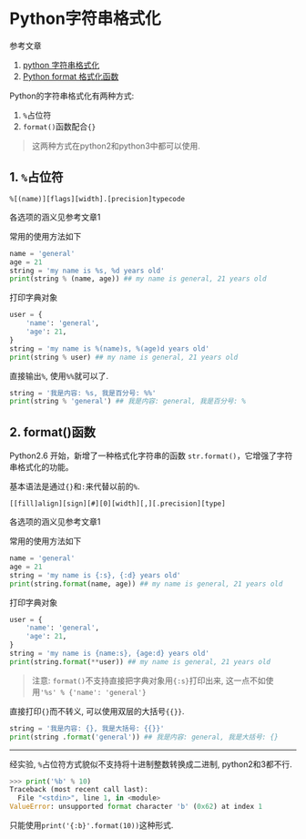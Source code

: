 # Python字符串格式化

参考文章

1. [python 字符串格式化](http://www.cnblogs.com/xxby/p/5571620.html)
2. [Python format 格式化函数](http://www.runoob.com/python/att-string-format.html)

Python的字符串格式化有两种方式:

1. `%`占位符
2. `format()`函数配合`{}`

> 这两种方式在python2和python3中都可以使用.

## 1. `%`占位符

```
%[(name)][flags][width].[precision]typecode
```

各选项的涵义见参考文章1

常用的使用方法如下

```py
name = 'general'
age = 21
string = 'my name is %s, %d years old'
print(string % (name, age)) ## my name is general, 21 years old
```

打印字典对象

```py
user = {
    'name': 'general',
    'age': 21,
}
string = 'my name is %(name)s, %(age)d years old'
print(string % user) ## my name is general, 21 years old
```

直接输出`%`, 使用`%%`就可以了.

```py
string = '我是内容: %s, 我是百分号: %%'
print(string % 'general') ## 我是内容: general, 我是百分号: %
```

## 2. format()函数

Python2.6 开始，新增了一种格式化字符串的函数 `str.format()`，它增强了字符串格式化的功能。

基本语法是通过`{}`和`:`来代替以前的`%`.

```
[[fill]align][sign][#][0][width][,][.precision][type]
```

各选项的涵义见参考文章1

常用的使用方法如下

```py
name = 'general'
age = 21
string = 'my name is {:s}, {:d} years old'
print(string.format(name, age)) ## my name is general, 21 years old
```

打印字典对象

```py
user = {
    'name': 'general',
    'age': 21,
}
string = 'my name is {name:s}, {age:d} years old'
print(string.format(**user)) ## my name is general, 21 years old
```

> 注意: `format()`不支持直接把字典对象用`{:s}`打印出来, 这一点不如使用`'%s' % {'name': 'general'}`

直接打印`{}`而不转义, 可以使用双层的大括号`{{}}`.

```py
string = '我是内容: {}, 我是大括号: {{}}'
print(string .format('general')) ## 我是内容: general, 我是大括号: {}
```

------

经实验, `%`占位符方式貌似不支持将十进制整数转换成二进制, python2和3都不行.

```py
>>> print('%b' % 10)
Traceback (most recent call last):
  File "<stdin>", line 1, in <module>
ValueError: unsupported format character 'b' (0x62) at index 1
```

只能使用`print('{:b}'.format(10))`这种形式.
